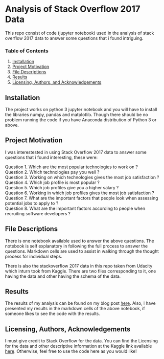 # Analysis of Stack Overflow 2017 Data 
This repo consist of code (jupyter notebook) used in the analysis of stack overflow 2017 data to answer some questions that i found intriguing.

### Table of Contents

1. [Installation](#installation)
2. [Project Motivation](#motivation)
3. [File Descriptions](#files)
4. [Results](#results)
5. [Licensing, Authors, and Acknowledgements](#licensing)

## Installation <a name="installation"></a>

The project works on python 3 jupyter notebook and you will have to install the libraries numpy, pandas and matplotlib. Though there should be no problem running the code if you have Anaconda distribution of Python 3 or above.

## Project Motivation<a name="motivation"></a>

I was interestested in using Stack Overflow 2017 data to answer some questions that i found interesting, these were:

Question 1. Which are the most popular technologies to work on ?  
Question 2. Which technologies pay you well ?  
Question 3. Working on which technologies gives the most job satisfaction ?  
Question 4. Which job profile is most popular ?  
Question 5. Which job profiles give you a higher salary ?  
Question 6. Working in which job profiles gives the most job satisfaction ?  
Question 7. What are the important factors that people look when assessing potential jobs to apply to ?  
Question 8. What are the important factors according to people when recruiting software developers ?  


## File Descriptions <a name="files"></a>

There is one notebook available used to answer the above questions. The notebook is self explanatory in following the full process to answer the questions.  Markdown cells are used to assist in walking through the thought process for individual steps.  

There is also the stackoverflow 2017 data in this repo taken from Udacity which inturn took from Kaggle. There are two files corresponding to it, one having the data and other having the schema of the data.

## Results<a name="results"></a>

The results of my analysis can be found on my blog post [here](https://medium.com/@josh_2774/how-do-you-become-a-developer-5ef1c1c68711).
Also, I have presented my results in the markdown cells of the above notebook, if someone likes to see the code with the results. 

## Licensing, Authors, Acknowledgements<a name="licensing"></a>

I must give credit to Stack Overflow for the data.  You can find the Licensing for the data and other descriptive information at the Kaggle link available [here](https://www.kaggle.com/stackoverflow/so-survey-2017/data).  Otherwise, feel free to use the code here as you would like! 
